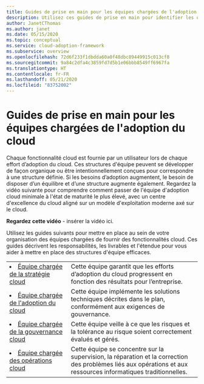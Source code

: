 ```yaml
---
title: Guides de prise en main pour les équipes chargées de l'adoption du cloud
description: Utilisez ces guides de prise en main pour identifier les objectifs et les responsabilités des équipes chargées de vos efforts d'adoption du cloud. Ces guides fournissent une feuille de route dans le cadre du Cloud Adoption Framework.
author: JanetCThomas
ms.author: janet
ms.date: 05/15/2020
ms.topic: conceptual
ms.service: cloud-adoption-framework
ms.subservice: overview
ms.openlocfilehash: 72d6f233f1dbdda60a0f48dbc89449915c013cf8
ms.sourcegitcommit: 9a84c2dfa4c3859fd7d5b1e06bbb8549ff6967fa
ms.translationtype: HT
ms.contentlocale: fr-FR
ms.lasthandoff: 05/21/2020
ms.locfileid: "83752002"
---
```

# <a name="getting-started-guides-for-cloud-adoption-teams"></a>Guides de prise en main pour les équipes chargées de l'adoption du cloud

Chaque fonctionnalité cloud est fournie par un utilisateur lors de chaque effort d’adoption du cloud. Ces structures d'équipe peuvent se développer de façon organique ou être intentionnellement conçues pour correspondre à une structure définie. Si les besoins d’adoption augmentent, le besoin de disposer d’un équilibre et d’une structure augmente également. Regardez la vidéo suivante pour comprendre comment passer de l'équipe d'adoption cloud minimale à l'état de maturité le plus élevé, avec un centre d'excellence du cloud aligné sur un modèle d'exploitation moderne axé sur le cloud.

<!-- TODO -->
**Regardez cette vidéo** - insérer la vidéo ici.

Utilisez les guides suivants pour mettre en place au sein de votre organisation des équipes chargées de fournir des fonctionnalités cloud. Ces guides décrivent les responsabilités, les livrables et l'étendue pour vous aider à mettre en place des structures d'équipe efficaces.

<!-- markdownlint-disable MD033 -->

| | |
|---|---|
| <li> [Équipe chargée de la stratégie cloud](./team/cloud-strategy.md)     | Cette équipe garantit que les efforts d’adoption du cloud progressent en fonction des résultats pour l’entreprise.                                |
| <li> [Équipe chargée de l'adoption du cloud](./team/cloud-adoption.md)     | Cette équipe implémente les solutions techniques décrites dans le plan, conformément aux exigences de gouvernance.             |
| <li> [Équipe chargée de la gouvernance cloud](./team/cloud-governance.md) | Cette équipe veille à ce que les risques et la tolérance au risque soient correctement évalués et gérés.                                         |
| <li> [Équipe chargée des opérations cloud](./team/cloud-operations.md) | Cette équipe se concentre sur la supervision, la réparation et la correction des problèmes liés aux opérations et aux ressources informatiques traditionnelles. |
